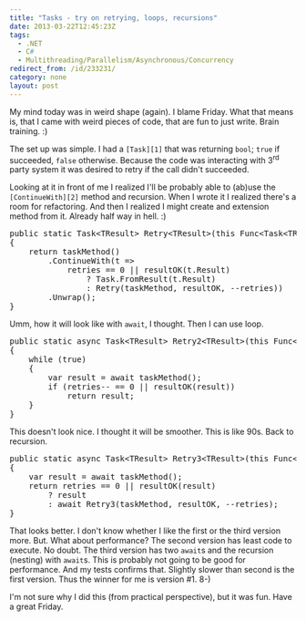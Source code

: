 ```yaml
---
title: "Tasks - try on retrying, loops, recursions"
date: 2013-03-22T12:45:23Z
tags:
  - .NET
  - C#
  - Multithreading/Parallelism/Asynchronous/Concurrency
redirect_from: /id/233231/
category: none
layout: post
---
```

My mind today was in weird shape (again). I blame Friday. What that means is, that I came with weird pieces of code, that are fun to just write. Brain training. :)

<!-- excerpt -->

The set up was simple. I had a `[Task][1]` that was returning `bool`; `true` if succeeded, `false` otherwise. Because the code was interacting with 3<sup>rd</sup> party system it was desired to retry if the call didn't succeeded.

Looking at it in front of me I realized I'll be probably able to (ab)use the `[ContinueWith][2]` method and recursion. When I wrote it I realized there's a room for refactoring. And then I realized I might create and extension method from it. Already half way in hell. :)

<pre class="brush:csharp">
public static Task&lt;TResult&gt; Retry&lt;TResult&gt;(this Func&lt;Task&lt;TResult&gt;&gt; taskMethod, Func&lt;TResult, bool&gt; resultOK, int retries)
{
	return taskMethod()
		.ContinueWith(t =&gt;
			retries == 0 || resultOK(t.Result)
				? Task.FromResult(t.Result)
				: Retry(taskMethod, resultOK, --retries))
		.Unwrap();
}
</pre>

Umm, how it will look like with `await`, I thought. Then I can use loop.

<pre class="brush:csharp">
public static async Task&lt;TResult&gt; Retry2&lt;TResult&gt;(this Func&lt;Task&lt;TResult&gt;&gt; taskMethod, Func&lt;TResult, bool&gt; resultOK, int retries)
{
	while (true)
	{
		var result = await taskMethod();
		if (retries-- == 0 || resultOK(result))
			return result;
	}
}
</pre>

This doesn't look nice. I thought it will be smoother. This is like 90s. Back to recursion.

<pre class="brush:csharp">
public static async Task&lt;TResult&gt; Retry3&lt;TResult&gt;(this Func&lt;Task&lt;TResult&gt;&gt; taskMethod, Func&lt;TResult, bool&gt; resultOK, int retries)
{
	var result = await taskMethod();
	return retries == 0 || resultOK(result)
		? result
		: await Retry3(taskMethod, resultOK, --retries);
}
</pre>

That looks better. I don't know whether I like the first or the third version more. But. What about performance? The second version has least code to execute. No doubt. The third version has two `await`s and the recursion (nesting) with `await`s. This is probably not going to be good for performance. And my tests confirms that. Slightly slower than second is the first version. Thus the winner for me is version #1. 8-)

I'm not sure why I did this (from practical perspective), but it was fun. Have a great Friday.

[1]: http://msdn.microsoft.com/en-us/library/system.threading.tasks.task.aspx
[2]: http://msdn.microsoft.com/en-us/library/system.threading.tasks.task.continuewith.aspx